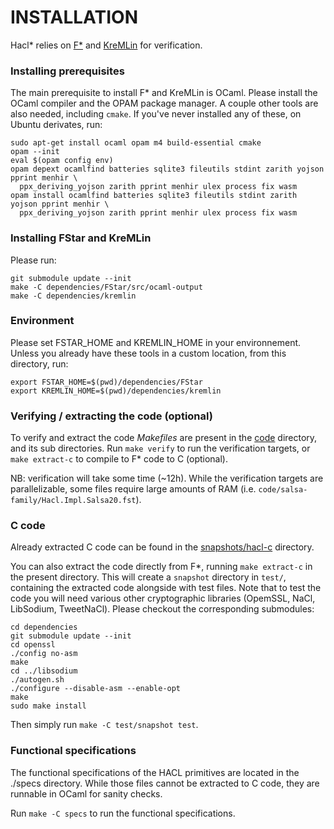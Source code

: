 # INSTALLATION

Hacl* relies on [F*](https://github.com/FStarLang/FStar) and
[KreMLin](https://github.com/FStarLang/kremlin) for verification.

### Installing prerequisites

The main prerequisite to install F* and KreMLin is OCaml. Please install the
OCaml compiler and the OPAM package manager. A couple other tools are also
needed, including `cmake`. If you've never installed any of these, on Ubuntu
derivates, run:

```
sudo apt-get install ocaml opam m4 build-essential cmake
opam --init
eval $(opam config env)
opam depext ocamlfind batteries sqlite3 fileutils stdint zarith yojson pprint menhir \
  ppx_deriving_yojson zarith pprint menhir ulex process fix wasm
opam install ocamlfind batteries sqlite3 fileutils stdint zarith yojson pprint menhir \
  ppx_deriving_yojson zarith pprint menhir ulex process fix wasm
```

### Installing FStar and KreMLin

Please run:

```
git submodule update --init
make -C dependencies/FStar/src/ocaml-output
make -C dependencies/kremlin
```

### Environment

Please set FSTAR_HOME and KREMLIN_HOME in your environnement. Unless you already
have these tools in a custom location, from this directory, run:

```
export FSTAR_HOME=$(pwd)/dependencies/FStar
export KREMLIN_HOME=$(pwd)/dependencies/kremlin
```

### Verifying / extracting the code (optional)

To verify and extract the code *Makefiles* are present in the [code](code)
directory, and its sub directories. Run `make verify` to run the verification
targets, or `make extract-c` to compile to F* code to C (optional).

NB: verification will take some time (~12h). While the verification targets are
parallelizable, some files require large amounts of RAM (i.e.
`code/salsa-family/Hacl.Impl.Salsa20.fst`).

### C code

Already extracted C code can be found in the [snapshots/hacl-c](snapshots/hacl-c) directory.

You can also extract the code directly from F*, running `make extract-c` in the
present directory.
This will create a `snapshot` directory in `test/`, containing the extracted code alongside with test files.
Note that to test the code you will need various other cryptographic libraries (OpemSSL, NaCl, LibSodium, TweetNaCl). Please checkout the corresponding submodules:

```
cd dependencies
git submodule update --init
cd openssl
./config no-asm
make
cd ../libsodium
./autogen.sh
./configure --disable-asm --enable-opt
make
sudo make install
```

Then simply run `make -C test/snapshot test`.

### Functional specifications

The functional specifications of the HACL primitives are located in the ./specs directory.
While those files cannot be extracted to C code, they are runnable in OCaml for sanity checks.

Run `make -C specs` to run the functional specifications.
